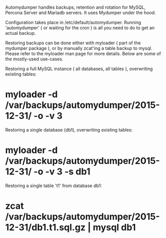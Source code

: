 Automydumper handles backups, retention and rotation for MySQL, Percona Server and Mariadb servers. It uses Mydumper under the hood.

Configuration takes place in /etc/default/automydumper. Running 'automydumper' ( or waiting for the cron ) is all you need to do to get an actual backup.

Restoring backups can be done either with myloader ( part of the mydumper package ), or by manually zcat'ing a table backup to mysql.
Please refer to the myloader man page for more details. Below are some of the mostly-used use-cases.

Restoring a full MySQL instance ( all databases, all tables ), overwriting existing tables:

# myloader -d /var/backups/automydumper/2015-12-31/ -o -v 3

Restoring a single database (db1), overwriting existing tables:

# myloader -d /var/backups/automydumper/2015-12-31/ -o -v 3 -s db1

Restoring a single table 't1' from database db1:

# zcat /var/backups/automydumper/2015-12-31/db1.t1.sql.gz | mysql db1
